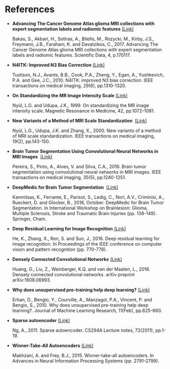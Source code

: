 # References

- **Advancing The Cancer Genome Atlas glioma MRI collections with expert segmentation labels and radiomic features** [(Link)](https://search.proquest.com/openview/aa9389c0b89d5a31e92c19ffe1934191/1?pq-origsite=gscholar&cbl=2041912)

  Bakas, S., Akbari, H., Sotiras, A., Bilello, M., Rozycki, M., Kirby, J.S., Freymann, J.B., Farahani, K. and Davatzikos, C., 2017. Advancing The Cancer Genome Atlas glioma MRI collections with expert segmentation labels and radiomic features. Scientific Data, 4, p.170117.

- **N4ITK: Improved N3 Bias Correction**  [(Link)](https://www.ncbi.nlm.nih.gov/pubmed/20378467)

  Tustison, N.J., Avants, B.B., Cook, P.A., Zheng, Y., Egan, A., Yushkevich, P.A. and Gee, J.C., 2010. N4ITK: improved N3 bias correction. IEEE transactions on medical imaging, 29(6), pp.1310-1320.
  
- **On Standardizing the MR Image Intensity Scale**  [(Link)](https://pdfs.semanticscholar.org/d7f7/a1b85edcae6d3ee326a33a29a9fd738f96a6.pdf)

  Nyúl, L.G. and Udupa, J.K., 1999. On standardizing the MR image intensity scale. Magnetic Resonance in Medicine, 42, pp.1072–1081.
  
- **New Variants of a Method of MRI Scale Standardization**  [(Link)](http://ieeexplore.ieee.org/abstract/document/836373/)

  Nyúl, L.G., Udupa, J.K. and Zhang, X., 2000. New variants of a method of MRI scale standardization. IEEE transactions on medical imaging, 19(2), pp.143-150.
  
- **Brain Tumor Segmentation Using Convolutional Neural Networks in MRI Images**  [(Link)](http://ieeexplore.ieee.org/abstract/document/7426413/)

  Pereira, S., Pinto, A., Alves, V. and Silva, C.A., 2016. Brain tumor segmentation using convolutional neural networks in MRI images. IEEE transactions on medical imaging, 35(5), pp.1240-1251.

- **DeepMedic for Brain Tumor Segmentation**  [(Link)](https://link.springer.com/chapter/10.1007/978-3-319-55524-9_14)

  Kamnitsas, K., Ferrante, E., Parisot, S., Ledig, C., Nori, A.V., Criminisi, A., Rueckert, D. and Glocker, B., 2016, October. DeepMedic for Brain Tumor Segmentation. In International Workshop on Brainlesion: Glioma, Multiple Sclerosis, Stroke and Traumatic Brain Injuries (pp. 138-149). Springer, Cham.
  
- **Deep Residual Learning for Image Recognition** [(Link)](https://arxiv.org/abs/1512.03385)
  
  He, K., Zhang, X., Ren, S. and Sun, J., 2016. Deep residual learning for image recognition. In Proceedings of the IEEE conference on computer vision and pattern recognition (pp. 770-778).
  
- **Densely Connected Convolutional Networks** [(Link)](https://arxiv.org/abs/1608.06993)

  Huang, G., Liu, Z., Weinberger, K.Q. and van der Maaten, L., 2016. Densely connected convolutional networks. arXiv preprint arXiv:1608.06993.
  
- **Why does unsupervised pre-training help deep learning?** [(Link)](http://www.jmlr.org/papers/volume11/erhan10a/erhan10a.pdf)

  Erhan, D., Bengio, Y., Courville, A., Manzagol, P.A., Vincent, P. and Bengio, S., 2010. Why does unsupervised pre-training help deep learning?. Journal of Machine Learning Research, 11(Feb), pp.625-660.
  
- **Sparse autoencoder** [(Link)](https://pdfs.semanticscholar.org/eb2f/e260af00818907fe82024203d8a5a1386777.pdf)

  Ng, A., 2011. Sparse autoencoder. CS294A Lecture notes, 72(2011), pp.1-19.

- **Winner-Take-All Autoencoders** [(Link)](https://arxiv.org/abs/1409.2752)

  Makhzani, A. and Frey, B.J., 2015. Winner-take-all autoencoders. In Advances in Neural Information Processing Systems (pp. 2791-2799).
